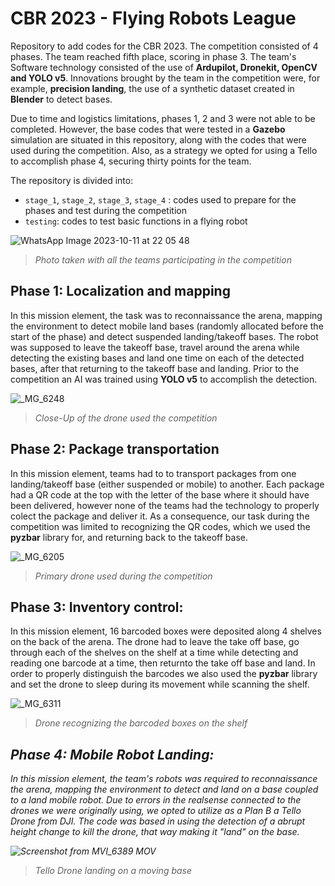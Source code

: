 # CBR 2023 - Flying Robots League

Repository to add codes for the CBR 2023. The competition consisted of 4 phases. The team reached fifth place, scoring in phase 3. The team's Software technology consisted of the use of **Ardupilot, Dronekit, OpenCV and YOLO v5**. Innovations brought by the team in the competition were, for example, **precision landing**, the use of a synthetic dataset created in **Blender** to detect bases.

Due to time and logistics limitations, phases 1, 2 and 3 were not able to be completed. However, the base codes that were tested in a **Gazebo** simulation are situated in this repository, along with the codes that were used during the competition. Also, as a strategy we opted for using a Tello to accomplish phase 4, securing thirty points for the team. 

The repository is divided into:
* `stage_1`, `stage_2`, `stage_3`, `stage_4` : codes used to prepare for the phases and test during the competition
* `testing`: codes to test basic functions in a flying robot&#x20;
  
![WhatsApp Image 2023-10-11 at 22 05 48](https://github.com/SkyRats/sky_mission/assets/106029376/4d5b6842-78e3-4ff6-9337-67bc63e5d419)
 ><figcaption><p><em>Photo taken with all the teams participating in the competition</em></p></figcaption></figure>

## Phase 1: Localization and mapping 

In this mission element, the task was to reconnaissance the arena, mapping the environment to detect mobile land bases (randomly allocated before the start of the phase) and detect suspended landing/takeoff bases. The robot was supposed to leave the takeoff base, travel around the arena while detecting the existing bases and land one time on each of the detected bases, after that returning to the takeoff base and landing. Prior to the competition an AI was trained using **YOLO v5** to accomplish the detection. 

![_MG_6248](https://github.com/SkyRats/sky_mission/assets/106029376/9b095ae0-3f05-4afc-98c5-8f8a441d9981)
><figcaption><p><em>Close-Up of the drone used the competition</em></p></figcaption></figure>

## Phase 2: Package transportation

In this mission element, teams had to to transport packages from one landing/takeoff base (either suspended or mobile) to another. Each package had a QR code at the top with the letter of the base where it should have been delivered, however none of the teams had the technology to properly colect the package and deliver it. As a consequence, our task during the competition was limited to recognizing the QR codes, which we used the **pyzbar** library for, and returning back to the takeoff base. 

![_MG_6205](https://github.com/SkyRats/sky_mission/assets/106029376/6fcfb140-ccf1-4aa2-b109-e722723f8058)
><figcaption><p><em>Primary drone used during the competition</em></p></figcaption></figure>

## Phase 3: Inventory control:

In this mission element, 16 barcoded boxes were deposited along 4 shelves on the back of the arena. The  drone had to leave the take off base, go through each of the shelves on the shelf at a time while detecting and reading one
barcode at a time, then returnto the take off base and land. In order to properly distinguish the barcodes we also used the **pyzbar** library and set the drone to sleep during its movement while scanning the shelf. &#x20;

![_MG_6311](https://github.com/SkyRats/sky_mission/assets/106029376/ebdbf2aa-7ab3-4a61-a1aa-be1190ccdf74)
><figcaption><p><em>Drone recognizing the barcoded boxes on the shelf</p></figcaption></figure>

## Phase 4: Mobile Robot Landing:&#x20;

In this mission element, the team's robots was required to reconnaissance the arena, mapping the environment to detect and land on a base coupled to a land mobile robot. Due to errors in the realsense connected to the drones we were originally using, we opted to utilize as a Plan B a Tello Drone from DJI. The code was based in using the detection of a abrupt height change to kill the drone, that way making it "land" on the base. 

![Screenshot from MVI_6389 MOV](https://github.com/SkyRats/sky_mission/assets/106029376/bf2e8686-fb09-4941-9ff2-68e979ec8f78)
><figcaption><p><em>Tello Drone landing on a moving base</em></p></figcaption></figure>


